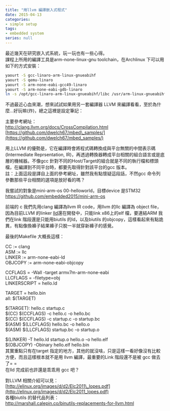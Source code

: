```yaml
---
title: "用llvm 編譯嵌入式程式"
date: 2015-04-13
categories:
- simple setup
tags:
- embedded system
series: null
---
```


最近幾天在研究嵌入式系統，玩一玩也有一些心得。  
課程上所用的編譯工具是arm-none-linux-gnu toolchain，在Archlinux 下可以用如下的方式安裝：  
```bash
yaourt -S gcc-linaro-arm-linux-gnueabihf
yaourt -S qemu-linaro
yaourt -S arm-none-eabi-gcc49-linaro
yaourt -S arm-none-eabi-gdb-linaro
ln -s /opt/gcc-linaro-arm-linux-gnueabihf/libc /usr/arm-linux-gnueabihf
```
不過最近心血來潮，想來試試如果用另一套編譯器 LLVM 來編譯看看，至於為什麼…好玩嘛(炸)，總之這裡是設定筆記：  
<!--more-->

主要參考網址：  
<http://clang.llvm.org/docs/CrossCompilation.html>  
[https://github.com/dwelch67/mbed\_samples/](https://github.com/dwelch67/mbed_samples/)  

用上LLVM 的優勢是，它在編譯時會將程式碼轉換成與平台無關的中間表示碼(Intermediate Reprsentation, IR)，再透過轉換器轉成平台相關的組合語言或是底層的機械器。不像gcc 針對不同的Host/Target的組合就是不同的執行檔和標頭檔，在編譯到不同平台時，都要先取得針對該平台的gcc 版本。  
註：上面這段是譯自上面的參考網址，雖然我有點懷疑這段話，不然gcc 命令列參數那些平台相關的選項是放好看的嗎？  

我嘗試的對象是mini-arm-os 00-helloworld，目標device 是STM32  
<https://github.com/embedded2015/mini-arm-os>  

前端的 c 我們先用clang 編譯為llvm IR code，用llvm 的llc 編譯為 object file，因為目前LLVM 的linker [lld](http://lld.llvm.org/)還在開發中，只能link x86上的elf 檔，要連結ARM 我們在link 階段還是只能用biutils 的ld，以及biutils 的objcopy，這樣看起來有點詭異，有點像換褲子結果褲子只脫一半就穿新褲子的感覺。  

最後的Makefile 大概長這樣：  

CC := clang  
ASM := llc  
LINKER := arm-none-eabi-ld  
OBJCOPY := arm-none-eabi-objcopy  

CCFLAGS = -Wall -target armv7m-arm-none-eabi  
LLCFLAGS = -filetype=obj  
LINKERSCRIPT = hello.ld  

TARGET = hello.bin  
all: $(TARGET)  

$(TARGET): hello.c startup.c  
$(CC) $(CCFLAGS) -c hello.c -o hello.bc  
$(CC) $(CCFLAGS) -c startup.c -o startup.bc  
$(ASM) $(LLCFLAGS) hello.bc -o hello.o  
$(ASM) $(LLCFLAGS) startup.bc -o startup.o  

$(LINKER) -T hello.ld startup.o hello.o -o hello.elf  
$(OBJCOPY) -Obinary hello.elf hello.bin   
其實重點只有在target 指定的地方，其他的就沒啥，只是這樣一看好像沒有比較方便，而且這樣根本就不是用 llvm 編譯，最重要的Link 階段還不是被 gcc 做去了= =  
在lld 完成前也許還是乖乖用 gcc 吧？  

對LLVM 相關介紹可以見：  
[http://elinux.org/images/d/d2/Elc2011\_lopes.pdf](http://elinux.org/images/d/d2/Elc2011_lopes.pdf)  
各種biutils 的替代品列表：  
<http://marshall.calepin.co/binutils-replacements-for-llvm.html>  